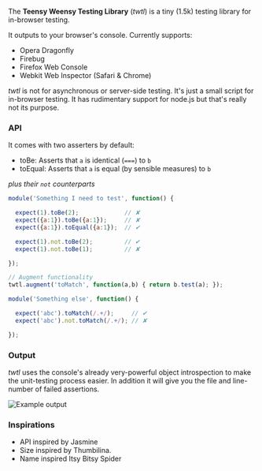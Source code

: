 The **Teensy Weensy Testing Library** (*twtl*) is a tiny (1.5k) testing library for in-browser testing.

It outputs to your browser's console. Currently supports:

 * Opera Dragonfly
 * Firebug
 * Firefox Web Console
 * Webkit Web Inspector (Safari & Chrome)

*twtl* is not for asynchronous or server-side testing. It's just a small script for in-browser testing. It has rudimentary support for node.js but that's really not its purpose.

### API

It comes with two asserters by default:

 * toBe: Asserts that `a` is identical (`===`) to `b`
 * toEqual: Asserts that `a` is equal (by sensible measures) to `b`

*plus their `not` counterparts*

```js
module('Something I need to test', function() {

  expect(1).toBe(2);             // ✘
  expect({a:1}).toBe({a:1});     // ✘
  expect({a:1}).toEqual({a:1});  // ✔

  expect(1).not.toBe(2);         // ✔
  expect(1).not.toBe(1);         // ✘

});

// Augment functionality
twtl.augment('toMatch', function(a,b) { return b.test(a); });

module('Something else', function() {

  expect('abc').toMatch(/.+/);     // ✔
  expect('abc').not.toMatch(/.+/); // ✘

});
```

### Output

*twtl* uses the console's already very-powerful object introspection to make the unit-testing process easier. In addition it will give you the file and line-number of failed assertions.

![Example output](http://i.imgur.com/M3tZG.png)

### Inspirations

 * API inspired by Jasmine
 * Size inspired by Thumbilina.
 * Name inspired Itsy Bitsy Spider